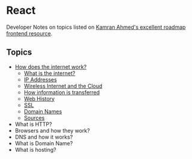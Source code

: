 # React

Developer Notes on topics listed on [Kamran Ahmed's excellent roadmap frontend resource](https://roadmap.sh/frontend).

## Topics

- [How does the internet work?](internet-intro.md)
  - [What is the internet?](internet-intro.md#what-is-the-internet?)
  - [IP Addresses](internet-intro.md#ip-addresses)
  - [Wireless Internet and the Cloud](internet-intro.md#wireless-internet-and-the-cloud)
  - [How information is transferred](internet-intro.md#how-information-is-transferred)
  - [Web History](internet-intro.md#web-history)
  - [SSL](internet-intro.md#ssl)
  - [Domain Names](internet-intro.md#domain-names)
  - [Sources](internet-intro.md#sources)
- What is HTTP?
- Browsers and how they work?
- DNS and how it works?
- What is Domain Name?
- What is hosting?
